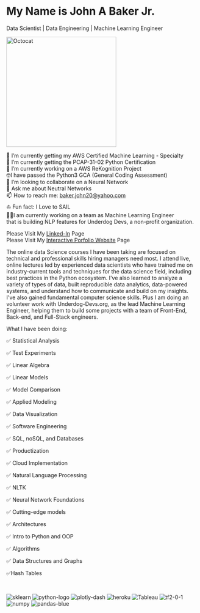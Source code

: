 # My Name is John A Baker Jr.
Data Scientist | Data Engineering | Machine Learning Engineer


<img width="288" alt="Octocat" src="https://user-images.githubusercontent.com/65743503/154575998-e8e2113b-972c-45df-9d22-0a4defa47b57.png">

🌱 I’m currently getting my AWS Certified Machine Learning - Specialty <br>
🌱 I’m currently getting the PCAP-31-02 Python Certification <br>
🔭 I’m currently working on a AWS ReKognition Project<br>
🤓I have passed the Python3 GCA (General Coding Assessment)<br>
👯 I’m looking to collaborate on a Neural Network <br>
💬 Ask me about Neutral Networks <br>
📫 How to reach me: baker.john20@yahoo.com <br>
⛵️ Fun fact: I Love to SAIL <br>
👨‍💻I am currently working on a team as Machine Learning Engineer<br/>  that is building NLP features for Underdog Devs, a non-profit organization.<br>

Please Visit My [Linked-In](https://www.linkedin.com/in/john-a-baker-jr/) Page <br>
Please Visit My [Interactive Porfolio Website](https://www.johnabakerjr.link/) Page <br>

The  online data Science courses I have been taking are focused on technical and professional skills hiring managers need most. I attend live, online lectures led by experienced data scientists who have trained me on industry-current tools and techniques for the data science field, including best practices in the Python ecosystem.  I've also learned to analyze a variety of types of data, built reproducible data analytics, data-powered systems, and understand how to communicate and build on my insights. I've also gained fundamental computer science skills. Plus I am doing an volunteer work with Underdog-Devs.org, as the lead Machine Learning Engineer, helping them to build some projects with a team of Front-End, Back-end, and Full-Stack engineers. <br/>

What I have been doing:<br>


:white_check_mark: Statistical Analysis<br>


:white_check_mark: Test Experiments<br>


:white_check_mark: Linear Algebra<br>


:white_check_mark: Linear Models<br>


:white_check_mark: Model Comparison<br>


:white_check_mark: Applied Modeling<br>


:white_check_mark: Data Visualization<br>


:white_check_mark: Software Engineering<br>


:white_check_mark: SQL, noSQL, and Databases<br>


:white_check_mark: Productization<br>


:white_check_mark: Cloud Implementation<br>


:white_check_mark: Natural Language Processing<br>


:white_check_mark: NLTK<br>


:white_check_mark: Neural Network Foundations<br>

:white_check_mark: Cutting-edge models<br>

:white_check_mark: Architectures<br>

:white_check_mark: Intro to Python and OOP<br>

:white_check_mark: Algorithms<br>

:white_check_mark: Data Structures and Graphs<br>

:white_check_mark:Hash Tables<br>

<br>

![sklearn](https://user-images.githubusercontent.com/65743503/154358870-726a271d-d16a-470a-a28e-97e91a5f2297.png)
![python-logo](https://user-images.githubusercontent.com/65743503/154163627-e7dcf348-7532-4f76-ab0c-3398107f950e.png)
![plotly-dash](https://user-images.githubusercontent.com/65743503/154356753-a0baf146-2c17-461d-a48c-bff9e6d5facf.jpeg)
![heroku](https://user-images.githubusercontent.com/65743503/154356734-37842bf7-9062-4392-aaae-8a59ada7f58f.png)
![Tableau](https://user-images.githubusercontent.com/65743503/154357188-1ba6b1bc-e11e-46e0-8759-01c187aa38ec.png)
![tf2-0-1](https://user-images.githubusercontent.com/65743503/154354813-1b1d8440-6a98-46da-8129-a0245a301805.png)
![numpy](https://user-images.githubusercontent.com/65743503/154358953-cb9008c4-fa86-4762-bcad-95ee2712fc06.png)
![pandas-blue](https://user-images.githubusercontent.com/65743503/154358961-7cfce846-f0d5-4369-9bac-f05a4c3371a2.jpeg)
